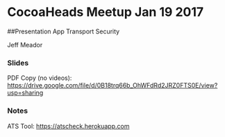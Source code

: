 # CocoaHeads Meetup Jan 19 2017

##Presentation
App Transport Security

Jeff Meador

### Slides
PDF Copy (no videos): <https://drive.google.com/file/d/0B18trq66b_OhWFdRd2JRZ0FTS0E/view?usp=sharing>

### Notes
ATS Tool: <https://atscheck.herokuapp.com>

